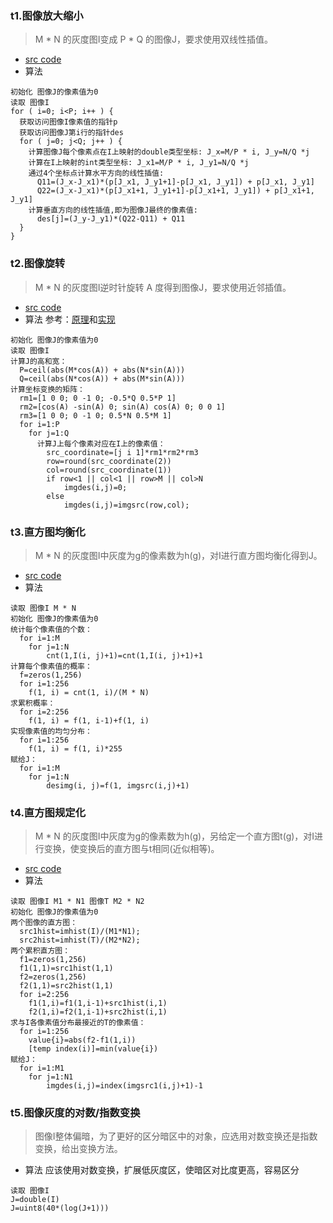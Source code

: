 ### t1.图像放大缩小
> M * N 的灰度图I变成 P * Q 的图像J，要求使用双线性插值。

* <a href="https://github.com/LWTang/graph-matlab/blob/master/t1.m">src code</a>
* 算法
```
初始化 图像J的像素值为0
读取 图像I
for ( i=0; i<P; i++ ) {
  获取访问图像I像素值的指针p
  获取访问图像J第i行的指针des
  for ( j=0; j<Q; j++ ) {
    计算图像J每个像素点在I上映射的double类型坐标: J_x=M/P * i, J_y=N/Q *j
    计算在I上映射的int类型坐标: J_x1=M/P * i, J_y1=N/Q *j
    通过4个坐标点计算水平方向的线性插值:
      Q11=(J_x-J_x1)*(p[J_x1, J_y1+1]-p[J_x1, J_y1]) + p[J_x1, J_y1]
      Q22=(J_x-J_x1)*(p[J_x1+1, J_y1+1]-p[J_x1+1, J_y1]) + p[J_x1+1, J_y1]
    计算垂直方向的线性插值,即为图像J最终的像素值:
      des[j]=(J_y-J_y1)*(Q22-Q11) + Q11
  }
}

```

### t2.图像旋转
> M * N 的灰度图I逆时针旋转 A 度得到图像J，要求使用近邻插值。

* <a href="https://github.com/LWTang/graph-matlab/blob/master/t2.m">src code</a>
* 算法
参考：<a href="https://blog.csdn.net/liyuan02/article/details/6750828">原理</a>和<a href="https://blog.csdn.net/lkj345/article/details/50555870">实现</a>
```
初始化 图像J的像素值为0
读取 图像I
计算J的高和宽：
  P=ceil(abs(M*cos(A)) + abs(N*sin(A)))
  Q=ceil(abs(N*cos(A)) + abs(M*sin(A)))
计算坐标变换的矩阵：
  rm1=[1 0 0; 0 -1 0; -0.5*Q 0.5*P 1]
  rm2=[cos(A) -sin(A) 0; sin(A) cos(A) 0; 0 0 1]
  rm3=[1 0 0; 0 -1 0; 0.5*N 0.5*M 1]
  for i=1:P
    for j=1:Q
      计算J上每个像素对应在I上的像素值：
        src_coordinate=[j i 1]*rm1*rm2*rm3
        row=round(src_coordinate(2))
        col=round(src_coordinate(1))
        if row<1 || col<1 || row>M || col>N
            imgdes(i,j)=0;
        else
            imgdes(i,j)=imgsrc(row,col);
```

### t3.直方图均衡化
> M * N 的灰度图I中灰度为g的像素数为h(g)，对I进行直方图均衡化得到J。

* <a href="https://github.com/LWTang/graph-matlab/blob/master/t3.m">src code</a>
* 算法
```
读取 图像I M * N
初始化 图像J的像素值为0
统计每个像素值的个数：
  for i=1:M
    for j=1:N
        cnt(1,I(i, j)+1)=cnt(1,I(i, j)+1)+1
计算每个像素值的概率：
  f=zeros(1,256)
  for i=1:256
    f(1, i) = cnt(1, i)/(M * N)
求累积概率：
  for i=2:256
    f(1, i) = f(1, i-1)+f(1, i)
实现像素值的均匀分布：
  for i=1:256
    f(1, i) = f(1, i)*255
赋给J：
  for i=1:M
    for j=1:N
        desimg(i, j)=f(1, imgsrc(i,j)+1)
```

### t4.直方图规定化
> M * N 的灰度图I中灰度为g的像素数为h(g)，另给定一个直方图t(g)，对I进行变换，使变换后的直方图与t相同(近似相等)。

* <a href="https://github.com/LWTang/graph-matlab/blob/master/t4.m">src code</a>
* 算法
```
读取 图像I M1 * N1 图像T M2 * N2
初始化 图像J的像素值为0
两个图像的直方图：
  src1hist=imhist(I)/(M1*N1);
  src2hist=imhist(T)/(M2*N2);
两个累积直方图：
  f1=zeros(1,256)
  f1(1,1)=src1hist(1,1)
  f2=zeros(1,256)
  f2(1,1)=src2hist(1,1)
  for i=2:256
    f1(1,i)=f1(1,i-1)+src1hist(i,1)
    f2(1,i)=f2(1,i-1)+src2hist(i,1)
求与I各像素值分布最接近的T的像素值：
  for i=1:256
    value{i}=abs(f2-f1(1,i))
    [temp index(i)]=min(value{i})
赋给J：
  for i=1:M1
    for j=1:N1
        imgdes(i,j)=index(imgsrc1(i,j)+1)-1
```

### t5.图像灰度的对数/指数变换
> 图像I整体偏暗，为了更好的区分暗区中的对象，应选用对数变换还是指数变换，给出变换方法。

* 算法
应该使用对数变换，扩展低灰度区，使暗区对比度更高，容易区分
```
读取 图像I
J=double(I)
J=uint8(40*(log(J+1)))
```